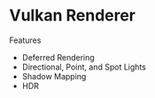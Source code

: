 # Vulkan Renderer

Features
- Deferred Rendering
- Directional, Point, and Spot Lights
- Shadow Mapping
- HDR
